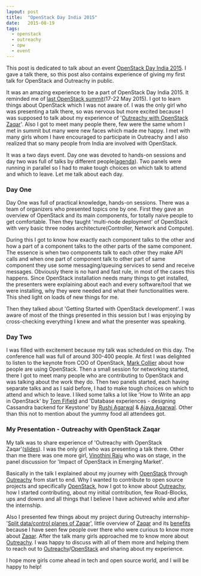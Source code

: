 ```yaml
---
layout: post
title:  "OpenStack Day India 2015"
date:   2015-08-19
tags:
  - openstack
  - outreachy
  - opw
  - event
---
```


This post is dedicated to talk about an event [OpenStack Day India 2015][4]. I gave a talk there, so this post also contains experience of giving my first talk for OpenStack and Outreachy in public.

It was an amazing experience to be a part of OpenStack Day India 2015. It reminded me of [last OpenStack summit][3](17-22 May 2015). I got to learn things about OpenStack which I was not aware of. I was the only girl who was presenting a talk there, so was nervous but more excited because I was supposed to talk about my experience of '[Outreachy with OpenStack Zaqar][1]'. Also I got to meet many people there, few were the same whom I met in summit but many were new faces which made me happy. I met with many girls whom I have encouraged to participate in Outreachy and I also realized that so many people from India are involved with OpenStack.

It was a two days event. Day one was devoted to hands-on sessions and day two was full of talks by different people([agenda][2]). Two panels were running in parallel so I had to make tough choices on which talk to attend and which to leave. Let me talk about each day.

### Day One
Day One was full of practical knowledge, hands-on sessions. There was a team of organizers who presented topics one by one. First they gave an overview of OpenStack and its main components, for totally naive people to get comfortable. Then they taught 'multi-node deployment' of OpenStack with very basic three nodes architecture(Controller, Network and Compute).

During this I got to know how exactly each component talks to the other and how a part of a component talks to the other parts of the same component. The essence is when two components talk to each other they make API calls and when one part of component talk to other part of same component they use some messaging/queuing services to send and receive messages. Obviously there is no hard and fast rule, in most of the cases this happens. Since OpenStack installation needs many things to get installed, the presenters were explaining about each and every software/tool that we were installing, why they were needed and what their functionalities were. This shed light on loads of new things for me.

Then they talked about 'Getting Started with OpenStack development'. I was aware of most of the things presented in this session but I was enjoying by cross-checking everything I knew and what the presenter was speaking.

### Day Two
I was filled with excitement because my talk was scheduled on this day. The conference hall was full of around 300-400 people. At first I was delighted to listen to the keynote from COO of OpenStack, [Mark Collier][5] about how people are using OpenStack. Then a small session for networking started, there I got to meet many people who are contributing to OpenStack and was talking about the work they do. Then two panels started, each having separate talks and as I said before, I had to make tough choices on which to attend and which to leave. I liked some talks a lot like 'How to Write an app in OpenStack' by [Tom Fifield][6] and 'Database experiences - designing Cassandra backend for Keystone' by [Rushi Agarwal][7] & [Ajaya Agarwal][8]. Other than this not to mention about the yummy food all attendees got.

### My Presentation - Outreachy with OpenStack Zaqar
My talk was to share experience of 'Outreachy with OpenStack Zaqar'([slides][1]). I was the only girl who was presenting a talk there. Other than me there was one more girl, [Vinothini Raju][9] who was on stage, in the panel discussion for 'Impact of OpenStack in Emerging Market'.

Basically in the talk I explained about my journey with [OpenStack][11] through [Outreachy][10] from start to end. Why I wanted to contribute to open source projects and specifically [OpenStack][11], how I got to know about [Outreachy][10], how I started contributing, about my initial contribution, few Road-Blocks, ups and downs and all things that I believe I have achieved while and after the internship.

Also I presented few things about my project during Outreachy internship- '[Split data/control planes of Zaqar][12]', little overview of [Zaqar][13] and its [benefits][14] because I have seen few people over there who were curious to know more about [Zaqar][12]. After the talk many girls approached me to know more about [Outreachy][10]. I was happy to discuss with all of them more and helping them to reach out to [Outreachy][10]/[OpenStack][11] and sharing about my experience.

I hope more girls come ahead in tech and open source world, and I will be happy to help!


[1]: http://exploreshaifali.github.io/talks/6-8-2015-outreachy-with-OpenStack-zaqar.html#/cover-page
[2]: https://docs.google.com/spreadsheets/d/1PTDUhhP-ntDyJSEqEyMOCGsD0sJ0sg2ofXgauiyvWJ8/edit#gid=0
[3]: https://www.OpenStack.org/summit/vancouver-2015
[4]: http://www.meetup.com/Indian-OpenStack-User-Group/events/223574830/
[5]: https://www.openstack.org/community/members/profile/31
[6]: https://twitter.com/tomfifield
[7]: http://www.rushiagr.com/
[8]: http://ajayaa.github.io/
[9]: https://twitter.com/vinothiniraju
[10]: https://wiki.gnome.org/Outreachy
[11]: http://openstack.org/
[12]: https://blueprints.launchpad.net/zaqar/+spec/split-data-and-control-plane
[13]: https://wiki.openstack.org/wiki/Zaqar
[14]: http://exploreshaifali.github.io/2015/07/28/what-why-zaqar/
